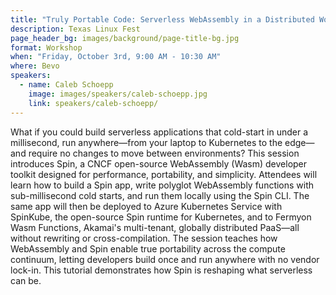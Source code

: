```yaml
---
title: "Truly Portable Code: Serverless WebAssembly in a Distributed World"
description: Texas Linux Fest
page_header_bg: images/background/page-title-bg.jpg
format: Workshop
when: "Friday, October 3rd, 9:00 AM - 10:30 AM"
where: Bevo
speakers:
  - name: Caleb Schoepp
    image: images/speakers/caleb-schoepp.jpg
    link: speakers/caleb-schoepp/
---
```


What if you could build serverless applications that cold-start in under a
millisecond, run anywhere—from your laptop to Kubernetes to the edge—and
require no changes to move between environments?  This session introduces Spin,
a CNCF open-source WebAssembly (Wasm) developer toolkit designed for
performance, portability, and simplicity.  Attendees will learn how to build a
Spin app, write polyglot WebAssembly functions with sub-millisecond cold
starts, and run them locally using the Spin CLI.  The same app will then be
deployed to Azure Kubernetes Service with SpinKube, the open-source Spin
runtime for Kubernetes, and to Fermyon Wasm Functions, Akamai's multi-tenant,
globally distributed PaaS—all without rewriting or cross-compilation.  The
session teaches how WebAssembly and Spin enable true portability across the
compute continuum, letting developers build once and run anywhere with no
vendor lock-in.  This tutorial demonstrates how Spin is reshaping what
serverless can be.
